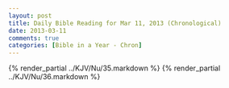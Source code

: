 ```yaml
---
layout: post
title: Daily Bible Reading for Mar 11, 2013 (Chronological)
date: 2013-03-11
comments: true
categories: [Bible in a Year - Chron]
---
```

{% render_partial ../KJV/Nu/35.markdown %}
{% render_partial ../KJV/Nu/36.markdown %}
